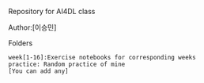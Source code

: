 Repository for AI4DL class

Author:[이승민]

Folders

    week[1-16]:Exercise notebooks for corresponding weeks
    practice: Random practice of mine
    [You can add any]
